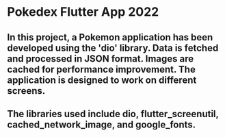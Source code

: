 # Pokedex Flutter App 2022

## In this project, a Pokemon application has been developed using the 'dio' library. Data is fetched and processed in JSON format. Images are cached for performance improvement. The application is designed to work on different screens.

## The libraries used include dio, flutter_screenutil, cached_network_image, and google_fonts.